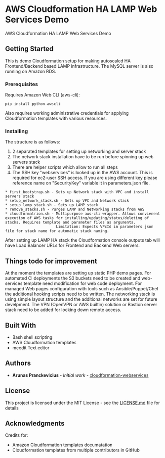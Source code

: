 # AWS Cloudformation HA LAMP Web Services Demo

AWS Cloudformation HA LAMP Web Services Demo

## Getting Started

This is demo Cloudformation setup for making autoscaled HA Frontend/Backend based LAMP infrastructure. The MySQL server is also running on Amazon RDS.

### Prerequisites

Requires Amazon Web CLI (aws-cli):

```
pip install python-awscli
```
Also requires working administrative credentials for applying Cloudformation templates with various resources.

### Installing

The structure is as follows:

1) 2 separated templates for setting up networking and server stack
2) The network stack installation have to be run before spinning up web servers stack
3) There are helper scripts which allow to run all steps
4) The SSH key "webservices" is looked up in the AWS account. This is required for ec2-user SSH access. If you are using different key please reference name on "SecurityKey" variable it in parameters.json file.

```
* first_bootstrap.sh - Sets up Network stack with VPC and install servers stack
* setup_network_stack.sh - Sets up VPC and Network stack
* setup_lamp_stack.sh - Sets up LAMP stack
* remove_stacks.sh - Purges LAMP and Networking stacks from AWS
* cloudformatrion.sh - Multipurpose aws-cli wrapper. Allows convienent execution of AWS tasks for installing/updating/status/deleting of stacks. Requires template and parameter files as arguments.
                       Limitation: Expects VPcId in parameters json file for stack name for automatic stack naming.

```

After setting up LAMP HA stack the Cloudformation console outputs tab will have Load Balancer URLs for Frontend and Backend Web servers.

## Things todo for improvement

At the moment the templates are setting up static PHP demo pages. For automated CI deployments the S3 buckets need to be created and web-services template need modification for web code deployment.
For managed Web pages configuration with tools such as Ansible/Puppet/Chef the additional hooking scripts need to be written.
The networking stack is using simple layout structure and the additional networks are set for future develpment.
The VPN (OpenVPN or AWS builtin) solution or Bastion server stack need to be added for locking down remote access.

## Built With

* Bash shell scripting
* AWS Cloudformation templates
* mcedit Text editor

## Authors

* **Arunas Pranckevicius** - *Initial work* - [cloudformation-webservices](https://github.com/arunasp/cloudformation-webservices)

## License

This project is licensed under the MIT License - see the [LICENSE.md](LICENSE.md) file for details

## Acknowledgments

Credits for:
* Amazon Cloudformation templates documatation
* Cloudformation templates from multiple contributors in GitHub

